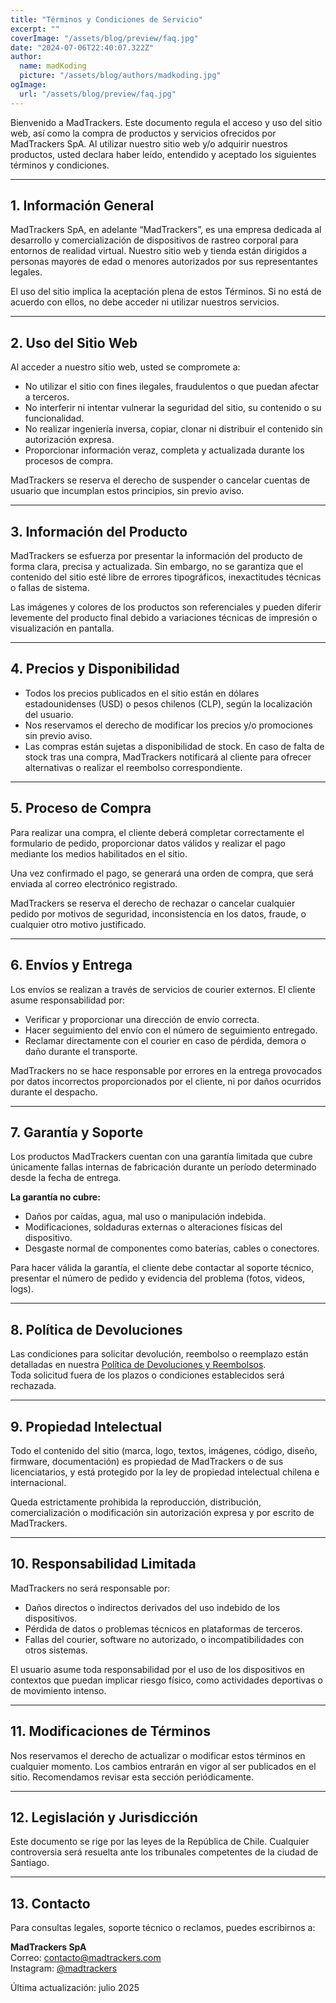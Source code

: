 ```yaml
---
title: "Términos y Condiciones de Servicio"
excerpt: ""
coverImage: "/assets/blog/preview/faq.jpg"
date: "2024-07-06T22:40:07.322Z"
author:
  name: madKoding
  picture: "/assets/blog/authors/madkoding.jpg"
ogImage:
  url: "/assets/blog/preview/faq.jpg"
---
```

Bienvenido a MadTrackers. Este documento regula el acceso y uso del sitio web, así como la compra de productos y servicios ofrecidos por MadTrackers SpA. Al utilizar nuestro sitio web y/o adquirir nuestros productos, usted declara haber leído, entendido y aceptado los siguientes términos y condiciones.

---

## 1. Información General

MadTrackers SpA, en adelante “MadTrackers”, es una empresa dedicada al desarrollo y comercialización de dispositivos de rastreo corporal para entornos de realidad virtual. Nuestro sitio web y tienda están dirigidos a personas mayores de edad o menores autorizados por sus representantes legales.

El uso del sitio implica la aceptación plena de estos Términos. Si no está de acuerdo con ellos, no debe acceder ni utilizar nuestros servicios.

---

## 2. Uso del Sitio Web

Al acceder a nuestro sitio web, usted se compromete a:

- No utilizar el sitio con fines ilegales, fraudulentos o que puedan afectar a terceros.
- No interferir ni intentar vulnerar la seguridad del sitio, su contenido o su funcionalidad.
- No realizar ingeniería inversa, copiar, clonar ni distribuir el contenido sin autorización expresa.
- Proporcionar información veraz, completa y actualizada durante los procesos de compra.

MadTrackers se reserva el derecho de suspender o cancelar cuentas de usuario que incumplan estos principios, sin previo aviso.

---

## 3. Información del Producto

MadTrackers se esfuerza por presentar la información del producto de forma clara, precisa y actualizada. Sin embargo, no se garantiza que el contenido del sitio esté libre de errores tipográficos, inexactitudes técnicas o fallas de sistema.

Las imágenes y colores de los productos son referenciales y pueden diferir levemente del producto final debido a variaciones técnicas de impresión o visualización en pantalla.

---

## 4. Precios y Disponibilidad

- Todos los precios publicados en el sitio están en dólares estadounidenses (USD) o pesos chilenos (CLP), según la localización del usuario.
- Nos reservamos el derecho de modificar los precios y/o promociones sin previo aviso.
- Las compras están sujetas a disponibilidad de stock. En caso de falta de stock tras una compra, MadTrackers notificará al cliente para ofrecer alternativas o realizar el reembolso correspondiente.

---

## 5. Proceso de Compra

Para realizar una compra, el cliente deberá completar correctamente el formulario de pedido, proporcionar datos válidos y realizar el pago mediante los medios habilitados en el sitio.

Una vez confirmado el pago, se generará una orden de compra, que será enviada al correo electrónico registrado.

MadTrackers se reserva el derecho de rechazar o cancelar cualquier pedido por motivos de seguridad, inconsistencia en los datos, fraude, o cualquier otro motivo justificado.

---

## 6. Envíos y Entrega

Los envíos se realizan a través de servicios de courier externos. El cliente asume responsabilidad por:

- Verificar y proporcionar una dirección de envío correcta.
- Hacer seguimiento del envío con el número de seguimiento entregado.
- Reclamar directamente con el courier en caso de pérdida, demora o daño durante el transporte.

MadTrackers no se hace responsable por errores en la entrega provocados por datos incorrectos proporcionados por el cliente, ni por daños ocurridos durante el despacho.

---

## 7. Garantía y Soporte

Los productos MadTrackers cuentan con una garantía limitada que cubre únicamente fallas internas de fabricación durante un período determinado desde la fecha de entrega.

**La garantía no cubre:**

- Daños por caídas, agua, mal uso o manipulación indebida.
- Modificaciones, soldaduras externas o alteraciones físicas del dispositivo.
- Desgaste normal de componentes como baterías, cables o conectores.

Para hacer válida la garantía, el cliente debe contactar al soporte técnico, presentar el número de pedido y evidencia del problema (fotos, videos, logs).

---

## 8. Política de Devoluciones

Las condiciones para solicitar devolución, reembolso o reemplazo están detalladas en nuestra [Política de Devoluciones y Reembolsos](./politica_retorno).  
Toda solicitud fuera de los plazos o condiciones establecidos será rechazada.

---

## 9. Propiedad Intelectual

Todo el contenido del sitio (marca, logo, textos, imágenes, código, diseño, firmware, documentación) es propiedad de MadTrackers o de sus licenciatarios, y está protegido por la ley de propiedad intelectual chilena e internacional.

Queda estrictamente prohibida la reproducción, distribución, comercialización o modificación sin autorización expresa y por escrito de MadTrackers.

---

## 10. Responsabilidad Limitada

MadTrackers no será responsable por:

- Daños directos o indirectos derivados del uso indebido de los dispositivos.
- Pérdida de datos o problemas técnicos en plataformas de terceros.
- Fallas del courier, software no autorizado, o incompatibilidades con otros sistemas.

El usuario asume toda responsabilidad por el uso de los dispositivos en contextos que puedan implicar riesgo físico, como actividades deportivas o de movimiento intenso.

---

## 11. Modificaciones de Términos

Nos reservamos el derecho de actualizar o modificar estos términos en cualquier momento. Los cambios entrarán en vigor al ser publicados en el sitio. Recomendamos revisar esta sección periódicamente.

---

## 12. Legislación y Jurisdicción

Este documento se rige por las leyes de la República de Chile. Cualquier controversia será resuelta ante los tribunales competentes de la ciudad de Santiago.

---

## 13. Contacto

Para consultas legales, soporte técnico o reclamos, puedes escribirnos a:

**MadTrackers SpA**  
Correo: contacto@madtrackers.com  
Instagram: [@madtrackers](https://instagram.com/madtrackers)

Última actualización: julio 2025
